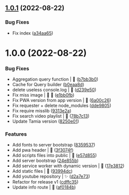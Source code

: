 ## [1.0.1](https://github.com/kevinbalicot/beelab-toolbox/compare/v1.0.0...v1.0.1) (2022-08-22)


### Bug Fixes

* Fix index ([a34aa65](https://github.com/kevinbalicot/beelab-toolbox/commit/a34aa65c109a814c7d03cf0397d55b4af739bc40))

# 1.0.0 (2022-08-22)


### Bug Fixes

* Aggregation query function | :bug: ([b7bb3b0](https://github.com/kevinbalicot/beelab-toolbox/commit/b7bb3b0a9ec6c53965959b6eceb49961c25b6e76))
* Cache for Query builder ([b0eaa8d](https://github.com/kevinbalicot/beelab-toolbox/commit/b0eaa8db4a6ddc1b8024ff30b117413334263969))
* delete useless console.log | :bug: ([d239e50](https://github.com/kevinbalicot/beelab-toolbox/commit/d239e50bdd1f3df2b9767ea72b070eb7d4ffdd65))
* Fix miss image | :bug: :art: ([e1bb0fb](https://github.com/kevinbalicot/beelab-toolbox/commit/e1bb0fbc3e5a58ea0871abb07fe84aaa5c958c8f))
* Fix PWA version from app version | :bug: ([6a00c26](https://github.com/kevinbalicot/beelab-toolbox/commit/6a00c266600152924764a5547457b6697541f78c))
* Fix requester + delete node_modules ([dde9805](https://github.com/kevinbalicot/beelab-toolbox/commit/dde98058617e78ba6fad22566df93151d4185e6c))
* Fix require misslib ([9313e2a](https://github.com/kevinbalicot/beelab-toolbox/commit/9313e2a699b7645a5d0e58356a7e0ef5677915ee))
* Fix search video playlist | :bug: ([78b7c13](https://github.com/kevinbalicot/beelab-toolbox/commit/78b7c13c2b0ad5c103763b02f4b2e1d4acd9a5d5))
* Update Tamia version ([8250e01](https://github.com/kevinbalicot/beelab-toolbox/commit/8250e018dab8a7619194a0d094012b20620bc955))


### Features

* Add fonts to server bootstrap ([8359537](https://github.com/kevinbalicot/beelab-toolbox/commit/8359537914c1f63227db00221c2ba83d5af5e8a3))
* Add pwa header | :wrench: ([3f3074f](https://github.com/kevinbalicot/beelab-toolbox/commit/3f3074f3574278601ac420018104a897a167ec7d))
* Add scripts files into public | :wrench: ([e57d855](https://github.com/kevinbalicot/beelab-toolbox/commit/e57d8550ab37207ca36ad3787484f8b7d3d96561))
* Add server bootstrap ([24e855b](https://github.com/kevinbalicot/beelab-toolbox/commit/24e855be68bc1abe0a08a4bdf732a152a9ad564c))
* Add service worker with dynamic version | :wrench: ([17e3812](https://github.com/kevinbalicot/beelab-toolbox/commit/17e3812d7d2ff628baeba3728bebc06ace4e50bd))
* Add static files | :wrench: ([93994dc](https://github.com/kevinbalicot/beelab-toolbox/commit/93994dc7a7603ab5b26529d84f7691d7b8490259))
* Add youtube repository | :sparkles: ([d2a7e73](https://github.com/kevinbalicot/beelab-toolbox/commit/d2a7e73a08da2d6c5e50c89a25a74bd70625476a))
* Refactor for release v1 ([cdffc35](https://github.com/kevinbalicot/beelab-toolbox/commit/cdffc356d46e064e7e86c5aa23caf084ff2e7644))
* Update info route | :wrench: ([af0184b](https://github.com/kevinbalicot/beelab-toolbox/commit/af0184bf0fd3a522c164fad4486f74d1dd860095))
